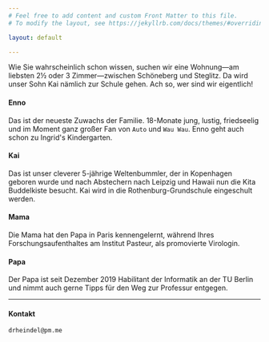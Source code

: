 ```yaml
---
# Feel free to add content and custom Front Matter to this file.
# To modify the layout, see https://jekyllrb.com/docs/themes/#overriding-theme-defaults

layout: default

---
```


Wie Sie wahrscheinlich schon wissen, suchen wir eine Wohnung—am liebsten 2½ oder 3 Zimmer—zwischen Schöneberg und Steglitz. Da wird unser Sohn Kai nämlich zur Schule gehen. Ach so, wer sind wir eigentlich! 

#### Enno
Das ist der neueste Zuwachs der Familie. 18-Monate jung, lustig, friedseelig und im Moment ganz großer Fan von `Auto` und `Wau Wau`. Enno geht auch schon zu Ingrid's Kindergarten. 

#### Kai
Das ist unser cleverer 5-jährige Weltenbummler, der in Kopenhagen geboren wurde und nach Abstechern nach Leipzig und Hawaii nun die Kita Buddelkiste besucht. 
Kai wird in die Rothenburg-Grundschule eingeschult werden. 

#### Mama
Die Mama hat den Papa in Paris kennengelernt, während Ihres Forschungsaufenthaltes am Institut Pasteur, als promovierte Virologin. 

#### Papa
Der Papa ist seit Dezember 2019 Habilitant der Informatik an der TU Berlin und nimmt auch gerne Tipps für den Weg zur Professur entgegen. 

---

#### Kontakt 

`drheindel@pm.me`




